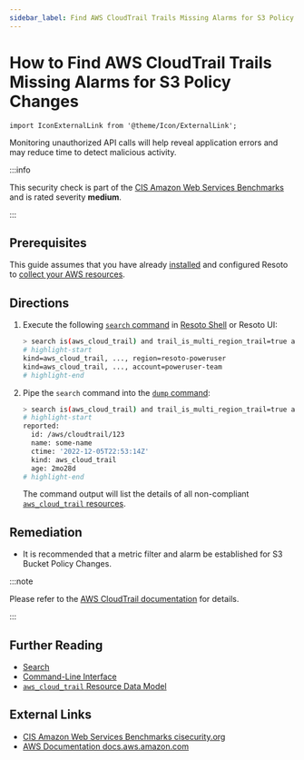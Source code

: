 ```yaml
---
sidebar_label: Find AWS CloudTrail Trails Missing Alarms for S3 Policy Changes
---
```


# How to Find AWS CloudTrail Trails Missing Alarms for S3 Policy Changes

```mdx-code-block
import IconExternalLink from '@theme/Icon/ExternalLink';
```

Monitoring unauthorized API calls will help reveal application errors and may reduce time to detect malicious activity.

:::info

This security check is part of the [CIS Amazon Web Services Benchmarks](https://cisecurity.org/benchmark/amazon_web_services) and is rated severity **medium**.

:::

## Prerequisites

This guide assumes that you have already [installed](../../../getting-started/install-resoto/index.md) and configured Resoto to [collect your AWS resources](../../../how-to-guides/data-sources/collect-aws-resource-data.md).

## Directions

1. Execute the following [`search` command](../../../reference/cli/search-commands/search.md) in [Resoto Shell](../../../reference/components/shell.md) or Resoto UI:

   ```bash
   > search is(aws_cloud_trail) and trail_is_multi_region_trail=true and trail_status.is_logging=true with(empty, --> is(aws_cloudwatch_log_group) with(any, --> is(aws_cloudwatch_metric_filter) and filter_pattern~"\s*\$\.eventSource\s*=\s*s3.amazonaws.com.+\$\.eventName\s*=\s*PutBucketAcl.+\$\.eventName\s*=\s*PutBucketPolicy.+\$\.eventName\s*=\s*PutBucketCors.+\$\.eventName\s*=\s*PutBucketLifecycle.+\$\.eventName\s*=\s*PutBucketReplication.+\$\.eventName\s*=\s*DeleteBucketPolicy.+\$\.eventName\s*=\s*DeleteBucketCors.+\$\.eventName\s*=\s*DeleteBucketLifecycle.+\$\.eventName\s*=\s*DeleteBucketReplication"))
   # highlight-start
   ​kind=aws_cloud_trail, ..., region=resoto-poweruser
   ​kind=aws_cloud_trail, ..., account=poweruser-team
   # highlight-end
   ```

2. Pipe the `search` command into the [`dump` command](../../../reference/cli/format-commands/dump.md):

   ```bash
   > search is(aws_cloud_trail) and trail_is_multi_region_trail=true and trail_status.is_logging=true with(empty, --> is(aws_cloudwatch_log_group) with(any, --> is(aws_cloudwatch_metric_filter) and filter_pattern~"\s*\$\.eventSource\s*=\s*s3.amazonaws.com.+\$\.eventName\s*=\s*PutBucketAcl.+\$\.eventName\s*=\s*PutBucketPolicy.+\$\.eventName\s*=\s*PutBucketCors.+\$\.eventName\s*=\s*PutBucketLifecycle.+\$\.eventName\s*=\s*PutBucketReplication.+\$\.eventName\s*=\s*DeleteBucketPolicy.+\$\.eventName\s*=\s*DeleteBucketCors.+\$\.eventName\s*=\s*DeleteBucketLifecycle.+\$\.eventName\s*=\s*DeleteBucketReplication")) | dump
   # highlight-start
   ​reported:
   ​  id: /aws/cloudtrail/123
   ​  name: some-name
   ​  ctime: '2022-12-05T22:53:14Z'
   ​  kind: aws_cloud_trail
   ​  age: 2mo28d
   # highlight-end
   ```

   The command output will list the details of all non-compliant [`aws_cloud_trail` resources](../../../reference/data-models/aws/index.md#aws_cloud_trail).

## Remediation

- It is recommended that a metric filter and alarm be established for S3 Bucket Policy Changes.

:::note

Please refer to the [AWS CloudTrail documentation](https://docs.aws.amazon.com/awscloudtrail/latest/userguide/cloudwatch-alarms-for-cloudtrail.html) for details.

:::

## Further Reading

- [Search](../../../reference/search/index.md)
- [Command-Line Interface](../../../reference/cli/index.md)
- [`aws_cloud_trail` Resource Data Model](../../../reference/data-models/aws/index.md#aws_cloud_trail)

## External Links

- [CIS Amazon Web Services Benchmarks <span class="badge badge--secondary" aria-hidden="true">cisecurity.org <IconExternalLink width="10" height="10" /></span>](https://cisecurity.org/benchmark/amazon_web_services)
- [AWS Documentation <span class="badge badge--secondary" aria-hidden="true">docs.aws.amazon.com <IconExternalLink width="10" height="10" /></span>](https://docs.aws.amazon.com/awscloudtrail/latest/userguide/cloudwatch-alarms-for-cloudtrail.html)

